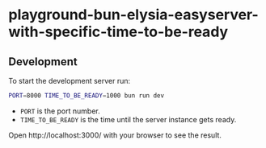 # playground-bun-elysia-easyserver-with-specific-time-to-be-ready

## Development
To start the development server run:

```bash
PORT=8000 TIME_TO_BE_READY=1000 bun run dev
```

- `PORT` is the port number.
- `TIME_TO_BE_READY` is the time until the server instance gets ready.

Open http://localhost:3000/ with your browser to see the result.

